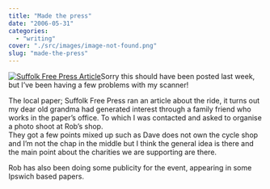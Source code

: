 ```yaml
---
title: "Made the press"
date: "2006-05-31"
categories: 
  - "writing"
cover: "./src/images/image-not-found.png"
slug: "made-the-press"
---
```


[![Suffolk Free Press Article](/images/157028034_9646b8131c_m.jpg)](http://www.flickr.com/photos/funkylarma/157028034/ "Photo Sharing")Sorry this should have been posted last week, but I’ve been having a few problems with my scanner!

The local paper; Suffolk Free Press ran an article about the ride, it turns out my dear old grandma had generated interest through a family friend who works in the paper’s office. To which I was contacted and asked to organise a photo shoot at Rob’s shop.  
They got a few points mixed up such as Dave does not own the cycle shop and I’m not the chap in the middle but I think the general idea is there and the main point about the charities we are supporting are there.

Rob has also been doing some publicity for the event, appearing in some Ipswich based papers.
